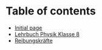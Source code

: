 # Table of contents

* [Initial page](README.md)
* [Lehrbuch Physik Klasse 8](0_physik_8.md)
* [Reibungskräfte](reibungskraefte.md)

